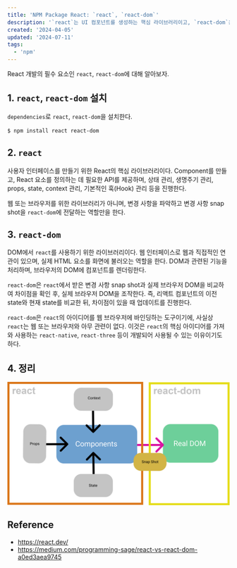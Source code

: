 ```yaml
---
title: 'NPM Package React: `react`, `react-dom`'
description: '`react`는 UI 컴포넌트를 생성하는 핵심 라이브러리이고, `react-dom`은 이를 웹 브라우저의 DOM에 렌더링하는 역할을 하며 두 라이브러리는 함께 사용된다.'
created: '2024-04-05'
updated: '2024-07-11'
tags:
  - 'npm'
---
```


React 개발의 필수 요소인 `react`, `react-dom`에 대해 알아보자.

## 1. `react`, `react-dom` 설치

`dependencies`로 `react`, `react-dom`을 설치한다.

```bash
$ npm install react react-dom
```

## 2. `react`

사용자 인터페이스를 만들기 위한 React의 핵심 라이브러리이다. Component를 만들고, React 요소를 정의하는 데 필요한 API를 제공하며, 상태 관리, 생명주기 관리, props, state, context 관리, 기본적인 훅(Hook) 관리 등을 진행한다.

웹 또는 브라우저를 위한 라이브러리가 아니며, 변경 사항을 파악하고 변경 사항 snap shot을 `react-dom`에 전달하는 역할만을 한다.

## 3. `react-dom`

DOM에서 `react`를 사용하기 위한 라이브러리이다. 웹 인터페이스로 웹과 직접적인 연관이 있으며, 실제 HTML 요소를 화면에 불러오는 역할을 한다. DOM과 관련된 기능을 처리하며, 브라우저의 DOM에 컴포넌트를 렌더링한다.

`react-dom`은 `react`에서 받은 변경 사항 snap shot과 실제 브라우저 DOM을 비교하여 차이점을 확인 후, 실제 브라우저 DOM을 조작한다. 즉, 리액트 컴포넌트의 이전 state와 현재 state를 비교한 뒤, 차이점이 있을 때 업데이트를 진행한다.

`react-dom`은 `react`의 아이디어를 웹 브라우저에 바인딩하는 도구이기에, 사실상 `react`는 웹 또는 브라우저와 아무 관련이 없다. 이것은 `react`의 핵심 아이디어를 가져와 사용하는 `react-native`, `react-three` 등이 개발되어 사용될 수 있는 이유이기도 하다.

## 4. 정리

![react react-dom](/public/images/posts/npm-package-react/1.webp?raw=true)

## Reference

- <https://react.dev/>
- <https://medium.com/programming-sage/react-vs-react-dom-a0ed3aea9745>
